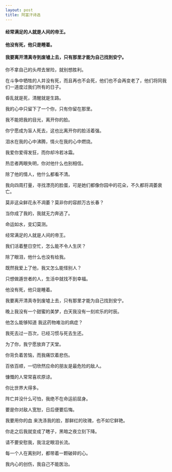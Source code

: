 ```yaml
---
layout: post
title: 阿富汗诗选
---
```

#### 经常满足的人就是人间的帝王。
#### 他没有死，他只是睡着。
#### 我要离开清真寺到废墟上去，只有那里才能为自己找到安宁。
<!-- more -->
你不拿自己的头颅去冒险，就别想胜利。

在斗争中牺牲的人并没有死，而且再也不会死，他们也不会再变老了，他们将同我们一道度过我们所有的日子。

昏乱就是死，清醒就是生路。

我的心中只留下了一个你，只有你留在那里。

我不能把我的目光，离开你的脸。

你宁愿成为盲人死去，这也比离开你的脸活着强。

泪水在我的心中沸腾，情火在我的心中燃烧。

我爱你爱得发狂，而你却冷若冰霜。

热恋者两眼失明，你对他什么也别相信。

除了他的情人，他什么都看不清。

我向四周打量，寻找漂亮的脸蛋，可是她们都像你园中的花朵，不久都将凋萎衰亡。

莫非这朵鲜花永不凋萎？莫非你的容颜万古长春？

当你成了我的，我就无力奔逃了。

命运如水，变幻莫测。

经常满足的人就是人间的帝王。

我们活着整日空忙，怎么能不令人生厌？

除了眼泪，他什么也没有给我。

既然我爱上了他，我又怎么能怪别人？

只想做遁世者的人，生活中就找不到幸福。

他没有死，他只是睡着。

我要离开清真寺到废墟上去，只有那里才能为自己找到安宁。

晚上我没有一个甜蜜的美梦，白天我没有一刻欢乐的时辰。

他怎么能够知道 我这药物难治的病症？

我死去过一百次，已经习惯与死去生还。

为了你，我宁愿放弃了天堂。

你背负着苦恼，而我痛饮着悲伤。

百依百顺，一切欣然应命的朋友是最危险的敌人。

慷慨的人常常喜欢原谅。

你比世界大得多。

阵亡并没什么可怕，我绝不在命运前屈身。

要是你对敌人宽恕，日后便要后悔。

我要用你的血 来洗涤我的脸，那鲜红的玫瑰，也不如它鲜艳。

你走之后我就变成了瞎子，黑暗之夜立刻下降。

请不要安慰我，我注定眼泪长流。

每一个人在离别时，都带着一颗破碎的心。

我内心的创伤，我自己不能医治。



